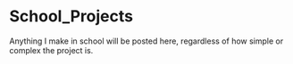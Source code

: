 # School_Projects
Anything I make in school will be posted here, regardless of how simple or complex the project is.
